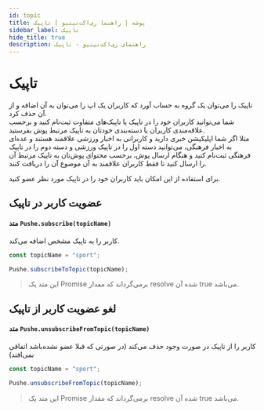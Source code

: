 ```yaml
---
id: topic
title: پوشه | راهنما ری‌اکت‌نیتیو | تاپیک
sidebar_label: تاپیک
hide_title: true
description: راهنمای ‌ری‌اکت‌نیتیو - تاپیک
---
```


# تاپیک

تاپیک را می‌توان یک گروه به حساب آورد که کاربران یک اپ را می‌توان به آن اضافه و از آن حذف کرد.  
 شما می‌توانید کاربران خود را در تاپیک یا تاپیک‌های متفاوت ثبت‌نام کنید و برحسب علاقه‌مندی کاربران یا دسته‌بندی خودتان به تاپیک مرتبط پوش بفرستید.  
 مثلا اگر شما اپلیکیشن خبری دارید و کاربرانی به اخبار ورزشی علاقمند هستند و عده‌ای به اخبار فرهنگی، می‌توانید دسته اول را در تاپیک ورزشی و دسته دوم را در تاپیک فرهنگی ثبت‌نام کنید و هنگام ارسال پوش، برحسب محتوای پوش‌تان به تاپیک مرتبط آن را ارسال کنید تا فقط کاربران علاقمند به آن موضوع آن را دریافت کنند.

برای استفاده از این امکان باید کاربران خود را در تاپیک مورد نظر عضو کنید.

## عضویت کاربر در تاپیک

#### متد ```Pushe.subscribe(topicName)```

کاربر را به تاپیک‌ مشخص اضافه می‌کند.

```js
const topicName = "sport";

Pushe.subscribeToTopic(topicName);
```

> این متد یک Promise برمی‌گرداند که مقدار resolve شده آن true می‌باشد.


## لغو عضویت کاربر از تاپیک


#### متد ```Pushe.unsubscribeFromTopic(topicName)```


کاربر را از تاپیک در صورت وجود حذف می‌کند (در صورتی که قبلا عضو نشده‌باشد اتفاقی نمی‌افتد)

```js
const topicName = "sport";

Pushe.unsubscribeFromTopic(topicName);
```
> این متد یک Promise برمی‌گرداند که مقدار resolve شده آن true می‌باشد.
